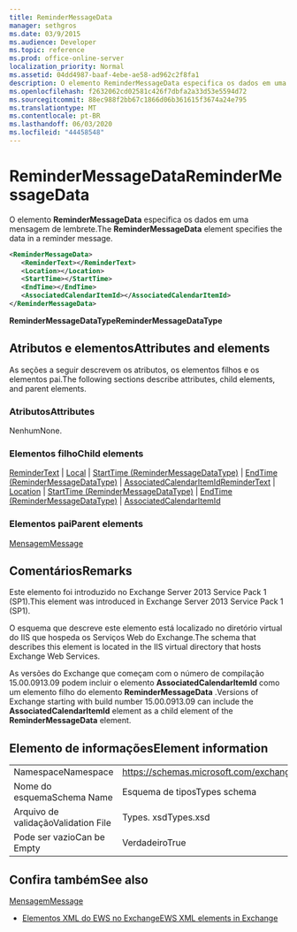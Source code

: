 ```yaml
---
title: ReminderMessageData
manager: sethgros
ms.date: 03/9/2015
ms.audience: Developer
ms.topic: reference
ms.prod: office-online-server
localization_priority: Normal
ms.assetid: 04dd4987-baaf-4ebe-ae58-ad962c2f8fa1
description: O elemento ReminderMessageData especifica os dados em uma mensagem de lembrete.
ms.openlocfilehash: f2632062cd02581c426f7dbfa2a33d53e5594d72
ms.sourcegitcommit: 88ec988f2bb67c1866d06b361615f3674a24e795
ms.translationtype: MT
ms.contentlocale: pt-BR
ms.lasthandoff: 06/03/2020
ms.locfileid: "44458548"
---
```

# <a name="remindermessagedata"></a><span data-ttu-id="8f275-103">ReminderMessageData</span><span class="sxs-lookup"><span data-stu-id="8f275-103">ReminderMessageData</span></span>

<span data-ttu-id="8f275-104">O elemento **ReminderMessageData** especifica os dados em uma mensagem de lembrete.</span><span class="sxs-lookup"><span data-stu-id="8f275-104">The **ReminderMessageData** element specifies the data in a reminder message.</span></span> 
  
```XML
<ReminderMessageData>
   <ReminderText></ReminderText>
   <Location></Location>
   <StartTime></StartTime>
   <EndTime></EndTime>
   <AssociatedCalendarItemId></AssociatedCalendarItemId>
</ReminderMessageData>

```

 <span data-ttu-id="8f275-105">**ReminderMessageDataType**</span><span class="sxs-lookup"><span data-stu-id="8f275-105">**ReminderMessageDataType**</span></span>
## <a name="attributes-and-elements"></a><span data-ttu-id="8f275-106">Atributos e elementos</span><span class="sxs-lookup"><span data-stu-id="8f275-106">Attributes and elements</span></span>

<span data-ttu-id="8f275-107">As seções a seguir descrevem os atributos, os elementos filhos e os elementos pai.</span><span class="sxs-lookup"><span data-stu-id="8f275-107">The following sections describe attributes, child elements, and parent elements.</span></span>
  
### <a name="attributes"></a><span data-ttu-id="8f275-108">Atributos</span><span class="sxs-lookup"><span data-stu-id="8f275-108">Attributes</span></span>

<span data-ttu-id="8f275-109">Nenhum</span><span class="sxs-lookup"><span data-stu-id="8f275-109">None.</span></span>
  
### <a name="child-elements"></a><span data-ttu-id="8f275-110">Elementos filho</span><span class="sxs-lookup"><span data-stu-id="8f275-110">Child elements</span></span>

<span data-ttu-id="8f275-111">[ReminderText](remindertext.md)  |  [Local](location.md)  |  [StartTime (ReminderMessageDataType)](starttime-remindermessagedatatype.md)  |  [EndTime (ReminderMessageDataType)](endtime-remindermessagedatatype.md)  |  [AssociatedCalendarItemId](associatedcalendaritemid.md)</span><span class="sxs-lookup"><span data-stu-id="8f275-111">[ReminderText](remindertext.md) | [Location](location.md) | [StartTime (ReminderMessageDataType)](starttime-remindermessagedatatype.md) | [EndTime (ReminderMessageDataType)](endtime-remindermessagedatatype.md) | [AssociatedCalendarItemId](associatedcalendaritemid.md)</span></span>
  
### <a name="parent-elements"></a><span data-ttu-id="8f275-112">Elementos pai</span><span class="sxs-lookup"><span data-stu-id="8f275-112">Parent elements</span></span>

[<span data-ttu-id="8f275-113">Mensagem</span><span class="sxs-lookup"><span data-stu-id="8f275-113">Message</span></span>](message-ex15websvcsotherref.md)
  
## <a name="remarks"></a><span data-ttu-id="8f275-114">Comentários</span><span class="sxs-lookup"><span data-stu-id="8f275-114">Remarks</span></span>

<span data-ttu-id="8f275-115">Este elemento foi introduzido no Exchange Server 2013 Service Pack 1 (SP1).</span><span class="sxs-lookup"><span data-stu-id="8f275-115">This element was introduced in Exchange Server 2013 Service Pack 1 (SP1).</span></span>
  
<span data-ttu-id="8f275-116">O esquema que descreve este elemento está localizado no diretório virtual do IIS que hospeda os Serviços Web do Exchange.</span><span class="sxs-lookup"><span data-stu-id="8f275-116">The schema that describes this element is located in the IIS virtual directory that hosts Exchange Web Services.</span></span>
  
<span data-ttu-id="8f275-117">As versões do Exchange que começam com o número de compilação 15.00.0913.09 podem incluir o elemento **AssociatedCalendarItemId** como um elemento filho do elemento **ReminderMessageData** .</span><span class="sxs-lookup"><span data-stu-id="8f275-117">Versions of Exchange starting with build number 15.00.0913.09 can include the **AssociatedCalendarItemId** element as a child element of the **ReminderMessageData** element.</span></span> 
  
## <a name="element-information"></a><span data-ttu-id="8f275-118">Elemento de informações</span><span class="sxs-lookup"><span data-stu-id="8f275-118">Element information</span></span>

|||
|:-----|:-----|
|<span data-ttu-id="8f275-119">Namespace</span><span class="sxs-lookup"><span data-stu-id="8f275-119">Namespace</span></span>  <br/> |https://schemas.microsoft.com/exchange/services/2006/types  <br/> |
|<span data-ttu-id="8f275-120">Nome do esquema</span><span class="sxs-lookup"><span data-stu-id="8f275-120">Schema Name</span></span>  <br/> |<span data-ttu-id="8f275-121">Esquema de tipos</span><span class="sxs-lookup"><span data-stu-id="8f275-121">Types schema</span></span>  <br/> |
|<span data-ttu-id="8f275-122">Arquivo de validação</span><span class="sxs-lookup"><span data-stu-id="8f275-122">Validation File</span></span>  <br/> |<span data-ttu-id="8f275-123">Types. xsd</span><span class="sxs-lookup"><span data-stu-id="8f275-123">Types.xsd</span></span>  <br/> |
|<span data-ttu-id="8f275-124">Pode ser vazio</span><span class="sxs-lookup"><span data-stu-id="8f275-124">Can be Empty</span></span>  <br/> |<span data-ttu-id="8f275-125">Verdadeiro</span><span class="sxs-lookup"><span data-stu-id="8f275-125">True</span></span>  <br/> |
   
## <a name="see-also"></a><span data-ttu-id="8f275-126">Confira também</span><span class="sxs-lookup"><span data-stu-id="8f275-126">See also</span></span>



[<span data-ttu-id="8f275-127">Mensagem</span><span class="sxs-lookup"><span data-stu-id="8f275-127">Message</span></span>](message-ex15websvcsotherref.md)


- [<span data-ttu-id="8f275-128">Elementos XML do EWS no Exchange</span><span class="sxs-lookup"><span data-stu-id="8f275-128">EWS XML elements in Exchange</span></span>](ews-xml-elements-in-exchange.md)

